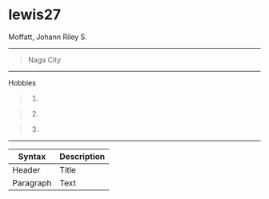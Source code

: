 # lewis27
Moffatt, Johann Riley S.

---


> Naga City

---

Hobbies

> 1.

> 2.

> 3.

---

| Syntax | Description |
| ----------- | ----------- |
| Header | Title |
| Paragraph | Text |
